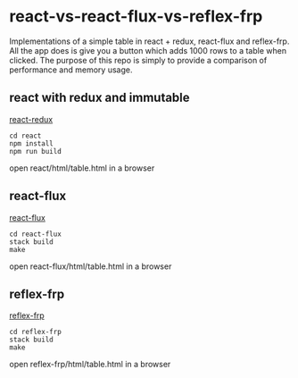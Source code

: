 # react-vs-react-flux-vs-reflex-frp

Implementations of a simple table in react + redux, react-flux and reflex-frp. All the app does is give you a button which adds 1000 rows to a table when clicked. The purpose of this repo is simply to provide a comparison of performance and memory usage.

## react with redux and immutable
[react-redux](https://github.com/reactjs/react-redux)

    cd react
    npm install
    npm run build
open react/html/table.html in a browser

## react-flux
[react-flux](https://bitbucket.org/wuzzeb/react-flux)

    cd react-flux
    stack build
    make 
open react-flux/html/table.html in a browser

## reflex-frp
[reflex-frp](https://github.com/reflex-frp/reflex)

    cd reflex-frp
    stack build
    make 
open reflex-frp/html/table.html in a browser



